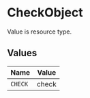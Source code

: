 # CheckObject

Value is resource type.


## Values

| Name    | Value   |
| ------- | ------- |
| `CHECK` | check   |